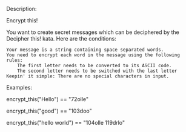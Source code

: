Description:

Encrypt this!

You want to create secret messages which can be deciphered by the Decipher this! kata. Here are the conditions:

    Your message is a string containing space separated words.
    You need to encrypt each word in the message using the following rules:
        The first letter needs to be converted to its ASCII code.
        The second letter needs to be switched with the last letter
    Keepin' it simple: There are no special characters in input.

Examples:

encrypt_this("Hello") == "72olle"

encrypt_this("good") == "103doo"

encrypt_this("hello world") == "104olle 119drlo"
